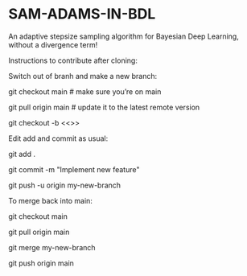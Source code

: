 # SAM-ADAMS-IN-BDL

An adaptive stepsize sampling algorithm for Bayesian Deep Learning, without a divergence term!


Instructions to contribute after cloning:

Switch out of branh and make a new branch:

git checkout main          # make sure you’re on main

git pull origin main        # update it to the latest remote version

git checkout -b <<<INSERT YOUR BRANCH NAME>>>

Edit add and commit as usual:

git add .

git commit -m "Implement new feature"

git push -u origin my-new-branch


To merge back into main:

git checkout main

git pull origin main

git merge my-new-branch

git push origin main


